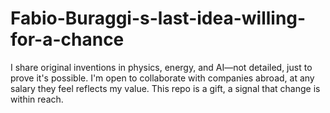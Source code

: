 # Fabio-Buraggi-s-last-idea-willing-for-a-chance
I share original inventions in physics, energy, and AI—not detailed, just to prove it's possible. I'm open to collaborate with companies abroad, at any salary they feel reflects my value. This repo is a gift, a signal that change is within reach.

